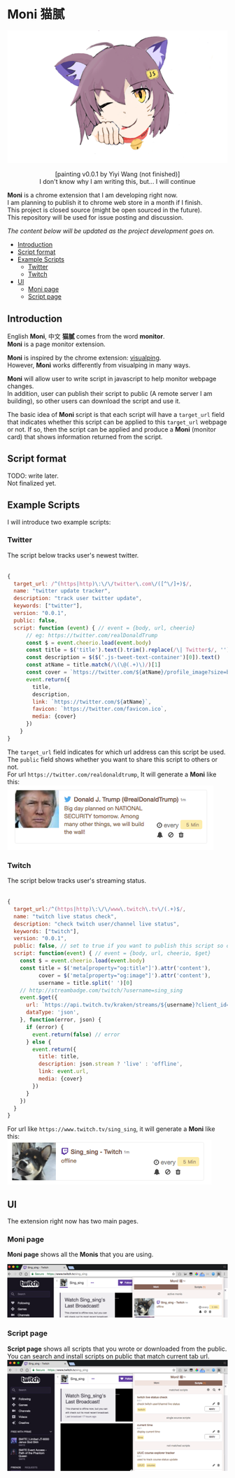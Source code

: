 # Moni 猫腻
![moni](/assets/moni.png)  
<center>[painting v0.0.1 by Yiyi Wang (not finished)] </center>  
<center> I don't know why I am writing this, but... I will continue</center>

**Moni** is a chrome extension that I am developing right now.  
I am planning to publish it to chrome web store in a month if I finish.  
This project is closed source (might be open sourced in the future).  
This repository will be used for issue posting and discussion.    

*The content below will be updated as the project development goes on.*

<!-- toc orderedList:0 depthFrom:2 depthTo:6 -->

* [Introduction](#introduction)
* [Script format](#script-format)
* [Example Scripts](#example-scripts)
  * [Twitter](#twitter)
  * [Twitch](#twitch)
* [UI](#ui)
  * [Moni page](#moni-page)
  * [Script page](#script-page)

<!-- tocstop -->


## Introduction      
English **Moni**, 中文 **猫腻** comes from the word **monitor**.  
**Moni** is a page monitor extension.     

**Moni** is inspired by the chrome extension: [visualping](https://visualping.io/).  
However, **Moni** works differently from visualping in many ways.   

**Moni** will allow user to write script in javascript to help monitor webpage changes.  
In addition, user can publish their script to public (A remote server I am building), so other users can download the script and use it.  

The basic idea of **Moni** script is that each script will have a `target_url` field that indicates whether this script can be applied to this `target_url` webpage or not. If so, then the script can be applied and produce a **Moni** (monitor card) that shows information returned from the script.  


## Script format  
TODO: write later.   
Not finalized yet.  

## Example Scripts  
I will introduce two example scripts:     

### Twitter
The script below tracks user's newest twitter.  
```javascript

{
  target_url: /^(https|http)\:\/\/twitter\.com\/([^\/]+)$/,
  name: "twitter update tracker",
  description: "track user twitter update",
  keywords: ["twitter"],
  version: "0.0.1",
  public: false,
  script: function (event) { // event = {body, url, cheerio}
      // eg: https://twitter.com/realDonaldTrump
      const $ = event.cheerio.load(event.body)
      const title = $('title').text().trim().replace(/\| Twitter$/, '')
      const description = $($('.js-tweet-text-container')[0]).text()
	  const atName = title.match(/\(\@(.+)\)/)[1]
      const cover = `https://twitter.com/${atName}/profile_image?size=bigger`
      event.return({
        title,
        description,
        link: `https://twitter.com/${atName}`,
        favicon: `https://twitter.com/favicon.ico`,
		media: {cover}
      })
    }
}

```  
The `target_url` field indicates for which url address can this script be used.  
The `public` field shows whether you want to share this script to others or not.  
For url `https://twitter.com/realdonaldtrump`, It will generate a **Moni** like this:  
![](/assets/example_moni_1.png)  

### Twitch
The script below tracks user's streaming status.  
```javascript

{
  target_url:/^(https|http)\:\/\/www\.twitch\.tv\/(.+)$/,
  name: "twitch live status check",
  description: "check twitch user/channel live status",
  keywords: ["twitch"],
  version: "0.0.1",
  public: false, // set to true if you want to publish this script so others can find it
  script: function(event) { // event = {body, url, cheerio, $get}
    const $ = event.cheerio.load(event.body)
    const title = $('meta[property="og:title"]').attr('content'),
          cover = $('meta[property="og:image"]').attr('content'),
          username = title.split(' ')[0]
    // http://streambadge.com/twitch/?username=sing_sing
    event.$get({
      url: `https://api.twitch.tv/kraken/streams/${username}?client_id=##Change_to_your_client_id##`,
      dataType: 'json',
    }, function(error, json) {
      if (error) {
        event.return(false) // error
      } else {
        event.return({
          title: title,
          description: json.stream ? 'live' : 'offline',
          link: event.url,
          media: {cover}
        })
      }
    })
  }
}

```  
For url like `https://www.twitch.tv/sing_sing`, it will generate a **Moni** like this:  
![](/assets/example_moni_2.png)  

## UI  
The extension right now has two main pages.  
### Moni page  
**Moni page** shows all the **Monis** that you are using.    

![](/assets/moni_page.png)    
### Script page  
**Script page** shows all scripts that you wrote or downloaded from the public.    
You can search and install scripts on public that match current tab url.  
![](/assets/script_page.png)    

